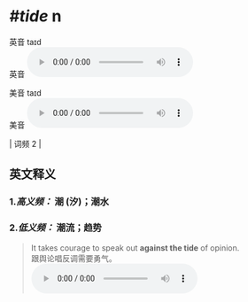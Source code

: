 # ***\#tide*** n
英音 taɪd  
英音
<audio src="./media/tide-B.aac" controls="controls"></audio>

美音 taɪd  
美音
<audio src="./media/tide.aac" controls="controls"></audio>



| 词频 2 |  

英文释义
---
### 1.*高义频：* **潮 (汐)；潮水**  

### 2.*低义频：* **潮流；趋势**  

 > It takes courage to speak out **against the tide** of opinion.  
 > 跟舆论唱反调需要勇气。    
<audio src="./media/tide3.aac" controls="controls"></audio>


